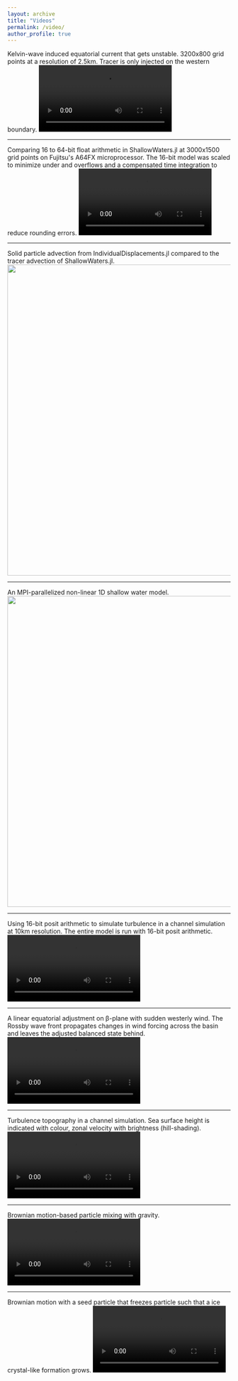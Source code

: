 ```yaml
---
layout: archive
title: "Videos"
permalink: /video/
author_profile: true
---
```


Kelvin-wave induced equatorial current that gets unstable. 3200x800 grid points at a resolution of 2.5km. Tracer is only injected on the western boundary.
<video src="https://raw.githubusercontent.com/milankl/milankl.github.io/main/files/kelvin_instability.mp4" controls="controls" style="max-width: 730px;">
</video>

---

Comparing 16 to 64-bit float arithmetic in ShallowWaters.jl at 3000x1500 grid points on Fujitsu's A64FX microprocessor.
The 16-bit model was scaled to minimize under and overflows and a compensated time integration to reduce rounding errors.
<video src="https://raw.githubusercontent.com/milankl/milankl.github.io/main/files/a64fx_float16.mp4" controls="controls" style="max-width: 730px;">
</video>

---

Solid particle advection from IndividualDisplacements.jl compared to the tracer advection of ShallowWaters.jl.
<img src="https://raw.githubusercontent.com/milankl/milankl.github.io/main/files/test.gif" width="700px">

---

An MPI-parallelized non-linear 1D shallow water model.
<img src="https://raw.githubusercontent.com/milankl/milankl.github.io/main/files/wave.gif" width="700px">

---

Using 16-bit posit arithmetic to simulate turbulence in a channel simulation at 10km resolution. The entire model is run with 16-bit posit arithmetic.
<video src="https://raw.githubusercontent.com/milankl/milankl.github.io/main/files/tracer_posit_hr_single.mp4" controls="controls" style="max-width: 730px;">
</video>

---

A linear equatorial adjustment on β-plane with sudden westerly wind. The Rossby wave front propagates changes in wind forcing across the
basin and leaves the adjusted balanced state behind. 
<video src="https://raw.githubusercontent.com/milankl/milankl.github.io/main/files/rossby.mp4" controls="controls" style="max-width: 730px;">
</video>

---

Turbulence topography in a channel simulation. Sea surface height is indicated with colour, zonal velocity with brightness (hill-shading).
<video src="https://raw.githubusercontent.com/milankl/milankl.github.io/main/files/turbtopo_hr.mp4" controls="controls" style="max-width: 730px;">
</video>

---

Brownian motion-based particle mixing with gravity.
<video src="https://raw.githubusercontent.com/milankl/milankl.github.io/main/files/brown_mixing.mp4" controls="controls" style="max-width: 730px;">
</video>

---

Brownian motion with a seed particle that freezes particle such that a ice crystal-like formation grows.
<video src="https://raw.githubusercontent.com/milankl/milankl.github.io/main/files/brown_fractal.mp4" controls="controls" style="max-width: 730px;">
</video>
